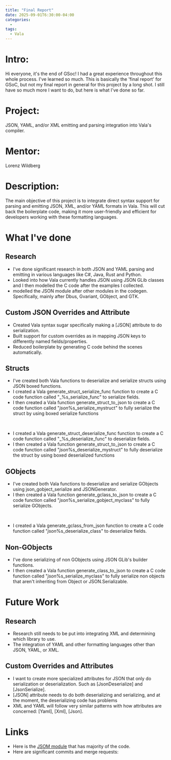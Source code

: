 ```yaml
---
title: "Final Report"
date: 2025-09-01T6:30:00-04:00
categories:
  - 
tags:
  - Vala
---
```


# Intro:
Hi everyone, it's the end of GSoc! I had a great experience throughout this whole process. I've learned so much. 
This is basically the 'final report' for GSoC, but not my final report in general for this project by a long shot. 
I still have so much more I want to do, but here is what I've done so far.

# Project:
JSON, YAML, and/or XML emitting and parsing integration into Vala's compiler.

# Mentor:
 Lorenz Wildberg

# Description:
 The main objective of this project is to integrate direct syntax support for parsing and emitting JSON, XML, and/or YAML formats in Vala. 
 This will cut back the boilerplate code, making it more user-friendly and efficient for developers working with these formatting languages. 

# What I've done
## Research
* I've done significant research in both JSON and YAML parsing and emitting in various languages like C#, Java, Rust and Python.
* Looked into how Vala currently handles JSON using JSON GLib classes and I then modelled the C code after the examples I collected.
* modelled the JSON module after other modules in the codegen. Specifically, mainly after Dbus, Gvariant, GObject, and GTK.

## Custom JSON Overrides and Attribute
* Created Vala syntax sugar specifically making a [JSON] attribute to do serialization.
* Built support for custom overrides as in mapping JSON keys to differently named fields/properties.
* Reduced boilerplate by generating C code behind the scenes automatically.

## Structs
* I've created both Vala functions to deserialize and serialize structs using JSON boxed functions.
* I created a Vala generate_struct_serialize_func function to create a C code function called "_%s_serialize_func" to serialize fields.
* I then created a Vala function generate_struct_to_json to create a C code function called "_json_%s_serialize_mystruct" to fully serialize the struct by using boxed serialize functions
<br>

* I created a Vala generate_struct_deserialize_func function to create a C code function called "_%s_deserialize_func" to deserialize fields.
* I then created a Vala function generate_struct_to_json to create a C code function called "_json_%s_deserialize_mystruct" to fully deserialize the struct by using boxed deserialized functions

## GObjects
* I've created both Vala functions to deserialize and serialize GObjects using json_gobject_serialize and JSONGenerator.
* I then created a Vala function generate_gclass_to_json to create a C code function called "_json_%s_serialize_gobject_myclass" to fully serialize GObjects.
<br>

* I created a Vala generate_gclass_from_json function to create a C code function called "_json_%s_deserialize_class" to deserialize fields.

## Non-GObjects
* I've done serializing of non GObjects using JSON GLib's builder functions.
* I then created a Vala function generate_class_to_json to create a C code function called "_json_%s_serialize_myclass" to fully serialize non objects that aren't
inheriting from Object or JSON.Serializable.


# Future Work
## Research
* Research still needs to be put into integrating XML and determining which library to use.
* The integration of YAML and other formatting languages other than JSON, YAML, or XML.
  
## Custom Overrides and Attributes
* I want to create more specialized attributes for JSON that only do serialization or deserialization. Such as [JsonDeserialize] and [JsonSerialize].
* [JSON] attribute needs to do both deserializing and serializing, and at the moment, the deserializing code has problems
* XML and YAML will follow very similar patterns with how attributes are concerned: [Yaml], [Xml], [Json].

# Links
* Here is the [JSOM module][Jsonmodule] that has majority of the code.
* Here are significant commits and merge requests: 

[Jsonmodule]: https://gitlab.gnome.org/AlleyChaggar/vala/-/blob/098c51eb28c99d4d9fa4786d84109782fe8cf2c3/codegen/valajsonmodule.vala

